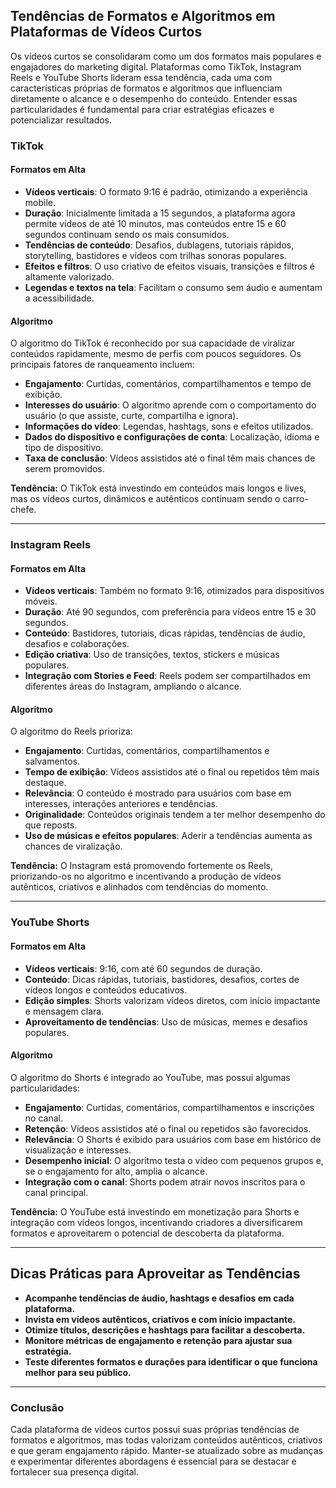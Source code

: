 
## Tendências de Formatos e Algoritmos em Plataformas de Vídeos Curtos

Os vídeos curtos se consolidaram como um dos formatos mais populares e engajadores do marketing digital. Plataformas como TikTok, Instagram Reels e YouTube Shorts lideram essa tendência, cada uma com características próprias de formatos e algoritmos que influenciam diretamente o alcance e o desempenho do conteúdo. Entender essas particularidades é fundamental para criar estratégias eficazes e potencializar resultados.

### TikTok

#### Formatos em Alta

- **Vídeos verticais**: O formato 9:16 é padrão, otimizando a experiência mobile.
- **Duração**: Inicialmente limitada a 15 segundos, a plataforma agora permite vídeos de até 10 minutos, mas conteúdos entre 15 e 60 segundos continuam sendo os mais consumidos.
- **Tendências de conteúdo**: Desafios, dublagens, tutoriais rápidos, storytelling, bastidores e vídeos com trilhas sonoras populares.
- **Efeitos e filtros**: O uso criativo de efeitos visuais, transições e filtros é altamente valorizado.
- **Legendas e textos na tela**: Facilitam o consumo sem áudio e aumentam a acessibilidade.

#### Algoritmo

O algoritmo do TikTok é reconhecido por sua capacidade de viralizar conteúdos rapidamente, mesmo de perfis com poucos seguidores. Os principais fatores de ranqueamento incluem:

- **Engajamento**: Curtidas, comentários, compartilhamentos e tempo de exibição.
- **Interesses do usuário**: O algoritmo aprende com o comportamento do usuário (o que assiste, curte, compartilha e ignora).
- **Informações do vídeo**: Legendas, hashtags, sons e efeitos utilizados.
- **Dados do dispositivo e configurações de conta**: Localização, idioma e tipo de dispositivo.
- **Taxa de conclusão**: Vídeos assistidos até o final têm mais chances de serem promovidos.

**Tendência:** O TikTok está investindo em conteúdos mais longos e lives, mas os vídeos curtos, dinâmicos e autênticos continuam sendo o carro-chefe.

---

### Instagram Reels

#### Formatos em Alta

- **Vídeos verticais**: Também no formato 9:16, otimizados para dispositivos móveis.
- **Duração**: Até 90 segundos, com preferência para vídeos entre 15 e 30 segundos.
- **Conteúdo**: Bastidores, tutoriais, dicas rápidas, tendências de áudio, desafios e colaborações.
- **Edição criativa**: Uso de transições, textos, stickers e músicas populares.
- **Integração com Stories e Feed**: Reels podem ser compartilhados em diferentes áreas do Instagram, ampliando o alcance.

#### Algoritmo

O algoritmo do Reels prioriza:

- **Engajamento**: Curtidas, comentários, compartilhamentos e salvamentos.
- **Tempo de exibição**: Vídeos assistidos até o final ou repetidos têm mais destaque.
- **Relevância**: O conteúdo é mostrado para usuários com base em interesses, interações anteriores e tendências.
- **Originalidade**: Conteúdos originais tendem a ter melhor desempenho do que reposts.
- **Uso de músicas e efeitos populares**: Aderir a tendências aumenta as chances de viralização.

**Tendência:** O Instagram está promovendo fortemente os Reels, priorizando-os no algoritmo e incentivando a produção de vídeos autênticos, criativos e alinhados com tendências do momento.

---

### YouTube Shorts

#### Formatos em Alta

- **Vídeos verticais**: 9:16, com até 60 segundos de duração.
- **Conteúdo**: Dicas rápidas, tutoriais, bastidores, desafios, cortes de vídeos longos e conteúdos educativos.
- **Edição simples**: Shorts valorizam vídeos diretos, com início impactante e mensagem clara.
- **Aproveitamento de tendências**: Uso de músicas, memes e desafios populares.

#### Algoritmo

O algoritmo do Shorts é integrado ao YouTube, mas possui algumas particularidades:

- **Engajamento**: Curtidas, comentários, compartilhamentos e inscrições no canal.
- **Retenção**: Vídeos assistidos até o final ou repetidos são favorecidos.
- **Relevância**: O Shorts é exibido para usuários com base em histórico de visualização e interesses.
- **Desempenho inicial**: O algoritmo testa o vídeo com pequenos grupos e, se o engajamento for alto, amplia o alcance.
- **Integração com o canal**: Shorts podem atrair novos inscritos para o canal principal.

**Tendência:** O YouTube está investindo em monetização para Shorts e integração com vídeos longos, incentivando criadores a diversificarem formatos e aproveitarem o potencial de descoberta da plataforma.

---

## Dicas Práticas para Aproveitar as Tendências

- **Acompanhe tendências de áudio, hashtags e desafios em cada plataforma.**
- **Invista em vídeos autênticos, criativos e com início impactante.**
- **Otimize títulos, descrições e hashtags para facilitar a descoberta.**
- **Monitore métricas de engajamento e retenção para ajustar sua estratégia.**
- **Teste diferentes formatos e durações para identificar o que funciona melhor para seu público.**

---

### Conclusão

Cada plataforma de vídeos curtos possui suas próprias tendências de formatos e algoritmos, mas todas valorizam conteúdos autênticos, criativos e que geram engajamento rápido. Manter-se atualizado sobre as mudanças e experimentar diferentes abordagens é essencial para se destacar e fortalecer sua presença digital.
```
